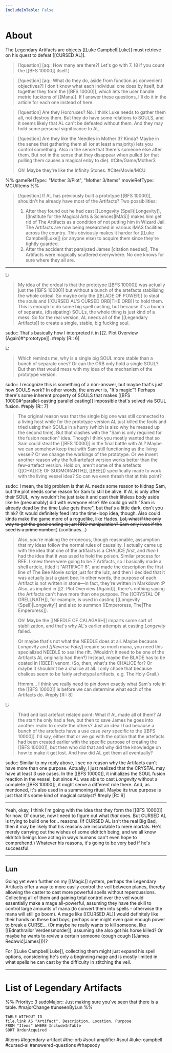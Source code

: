 ```yaml
---
IncludeInTable: False
---
```

# About
The Legendary Artifacts are objects [[Luke Campbell|Luke]] must retrieve on his quest to defeat [[CURSED AL]].

>[!question] [aq:: How many are there?]
>Let's go with 7. (8 if you count the [[BFS 10000]] itself.)

>[!question] [aq:: What do they do, aside from function as convenient objectives?]
>I don't know what each individual one does by itself, but together they form the [[BFS 10000]], which lets the user handle metric fucktons of [[Mana]]. If I answer these questions, I'll do it in the article for each one instead of here.

>[!question] Are they Horcruxes?
>No. I think Luke needs to gather them all, not destroy them. But they do have some relations to SOULS, and it seems likely that AL can't be defeated without them. And they may hold some personal significance to AL.

>[!question] Are they like the Needles in Mother 3?
>Kinda? Maybe in the sense that gathering them all (or at least a majority) lets you control something. Also in the sense that there's someone else after them. But not in the sense that they disappear when pulled (or that pulling them causes a magical enby to die). #Cite/Game/Mother3 
>
>Oh! Maybe they're like the Infinity Stones. #Cite/Movie/MCU 

%%
gameRefType:: "Mother 3/Plot", "Mother 3/Items"
movieRefType:: MCU/Items
%%

>[!question] If AL has previously built a prototype [[BFS 10000]], shouldn't he already have most of the Artifacts?
>Two possibilities:
>1. After they found out he had cast [[Longevity (Spell)|Longevity]], [[Institute for the Magical Arts & Sciences|IMAS]] makes him get rid of The Artifacts as a condition of not putting him in Wizard Jail. The Artifacts are now being researched in various IMAS facilities across the country. This obviously makes it harder for [[Luke Campbell|Luke]] (or anyone else) to acquire them since they're tightly guarded.
>2. After the accident that paralyzed James [citation needed], The Artifacts were magically scattered everywhere. No one knows for sure where they all are.

---

L:
>My idea of the ordeal is that the prototype [[BFS 10000]] was actually just the [[BFS 10000]] but without a bunch of the artefacts stabilising the whole ordeal. So maybe only the [[BLADE OF POWER]] to steal the souls and [[CURSED AL'S CURSED ORB|THE ORB]] to hold them. This is enough to do some big spell casting, but because it's a bunch of separate, (dissipating) SOULs, the whole thing is just kind of a mess. So for the real version, AL needs all of the [[Legendary Artifacts]] to create a single, stable, big fucking soul.

sudo:: That's basically how I interpreted it in [[2. Plot Overview (Again)#^prototype]].
#reply [R:: 6]

L:
>Which reminds me, why is a single big SOUL more stable than a bunch of separate ones? Or can the ORB only hold a single SOUL? But then that would mess with my idea of the mechanism of the prototype version.

sudo:: I recognize this is something of a non-answer, but maybe that's just how SOULS work? In other words, the answer is, "It's magic"? Perhaps there's some inherent property of SOULS that makes [[BFS 10000#^parallel-casting|parallel casting]] impossible that's solved via SOUL fusion. 
#reply [R:: 7]

>The original reason was that the single big one was still connected to a living host while for the prototype version AL just killed the fools and tried using their SOULs in a hurry (which is also why he messed up the second time).
>But that clashes with the "Sam is only required for the fusion reaction" idea. Though I think you mostly wanted that so Sam could steal the [[BFS 10000]] in the final battle with AL? Maybe we can somehow keep that with Sam still functioning as the living vessel? Or we change the workings of the prototype. Or we invent another reason why the full-artefact version works better than the few-artefact version. Hold on, aren't some of the artefacts ([[CHALICE OF SUDMORANTH]], [[BEE]]) specifically made to work with the living vessel idea? So can we even thrash that at this point?

sudo:: I mean, the big problem is that AL needs some reason to kidnap Sam, but the plot needs some reason for Sam to still be alive. If AL is only after their SOUL, why wouldn't he just take it and cast their lifeless body aside like he (presumably) did with everyone else? We could go with "Sam is already dead by the time Luke gets there", but that's a little dark, don't you think? (It would definitely feed into the time-loop idea, though. Also could kinda make the game more of a roguelike, like Hades. ~~Lol, what if the only way to get the good ending is just RNG manipulation? Sam only lives if the seed is a prime number.~~) (continues...)

>Also, you're making the erroneous, though reasonable, assumption that my ideas follow the normal rules of causality. I actually came up with the idea that one of the artifacts is a CHALICE *first*, and *then* I had the idea that it was used to hold the poison. Similar process for BEE. I knew there were going to be 7 Artifacts, so I basically made a shell article, titled it "ARTIFACT 6", and made the description the first line of The Bee Movie script just for the lulz, and then I decided that it was actually just a giant bee. In other words, the purpose of each Artifact is not written in stone—in fact, they're written in Markdown :P Also, as implied in [[2. Plot Overview (Again)]], there's nothing saying the Artifacts can't have more than one purpose. The [[CRYSTAL OF GRELLNATH]], for example, is used in casting [[Longevity (Spell)|Longevity]] and also to summon [[Emperoress, The|The Emperoress]].
>
>Oh! Maybe the [[NEEDLE OF CALAGASH]] imparts some sort of stabilization, and that's why AL's earlier attempts at casting *Longevity* failed.
>
>Or maybe that's not what the NEEDLE does at all. Maybe because *Longevity* and *[[Reverse Fate]]* require so much mana, you need this specialized NEEDLE to seal the rift. (Wouldn't it need to be one of the Artifacts AL originally had then?) Instead, maybe the BLADE has to be coated in [[BEE]] venom. (So, then, what's the CHALICE for? Or maybe it shouldn't be a chalice at all. I only chose that because chalices seem to be fairly archetypal artifacts, e.g. The Holy Grail.)
>
>Hmmm... I think we really need to pin down exactly what Sam's role in the [[BFS 10000]] is before we can determine what each of the Artifacts do.
#reply [R:: 8]

L:
>Third and last artefact related point: What if AL made all of them? At the start he only had a few, but then to save James he goes into another realm to create the others? Just an idea I had because a bunch of the artefacts have a use case _very_ specific to the [[BFS 10000]]. I'd say, either that or we go with the option that the artefacts had been created earlier with the specific purpose of creating the [[BFS 10000]], but then who did that and why did the knowledge on how to make it get lost. And how did AL get them all eventually?

sudo:: Similar to my reply above, I see no reason why the Artifacts can't have more than one purpose. Actually, I just realized that the CRYSTAL may have at least 3 use cases. In the [[BFS 10000]], it initializes the SOUL fusion reaction in the vessel, but since AL was able to cast *Longevity* without a complete [[BFS 10000]], it might serve a different role there. And, as mentioned, it's also used in a summoning ritual. Maybe its true purpose is just that it's some kind of magical catalyst?
#reply [R:: 9]

---

Yeah, okay, I think I'm going with the idea that they form the [[BFS 10000]] for now. Of course, now I need to figure out what *that* does. But CURSED AL is trying to build one for... reasons. (If CURSED AL isn't the real Big Bad, then it may be likely that his reasons are inscrutable to mere mortals. He's merely carrying out the wishes of some eldritch being, and we all know eldritch beings love acting in ways humans can't even hope to comprehend.) Whatever his reasons, it's going to be very bad if he's successful.

---
Lun
--
Going yet even further on my [[Magic]] system, perhaps the Legendary Artifacts offer a way to more easily control the veil between planes, thereby allowing the caster to cast more powerful spells without repercussions. Collecting all of them and gaining total control over the veil would essentially make a mage all-powerful, assuming they have the skill to control large amounts of mana (to convert them into spells - otherwise the mana will still go boom). A mage like [[CURSED AL]] would definitely like their hands on these bad boys, perhaps one might even gain enough power to break a CURSE... (Or maybe he really wants to kill someone, like [[Ednathrallor Verdensmorder]], assuming she also got his horse killed? Or maybe he wants to revive a certain someone (cough cough [[James Redawić|James]]))?

For [[Luke Campbell|Luke]], collecting them might just expand his spell options, considering he's only a beginning mage and is mostly limited in what spells he can cast by the difficulty in stitching the veil.

---

# List of Legendary Artifacts
%%
Priority:: 3
sudoMajor:: Just making sure you've seen that there is a table.
#majorChange #unseenByLun 
%%
```dataview
TABLE WITHOUT ID
file.link AS "Artifact", Description, Location, Purpose
FROM "Items" WHERE IncludeInTable
SORT OrderAcquired
```



#items #legendary-artifact #the-orb #soul-amplifier #soul #luke-campbell #cursed-al #answered-questions #rhapsody 
